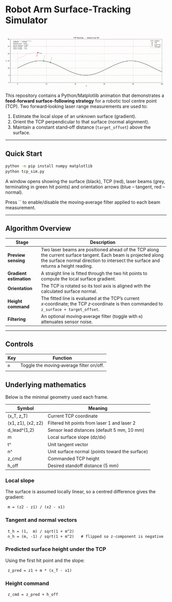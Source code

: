 # Robot Arm Surface‑Tracking Simulator

![](TCP.gif)


This repository contains a Python/Matplotlib animation that demonstrates a **feed‑forward surface‑following strategy** for a robotic tool centre point (TCP).  Two forward‑looking laser range measurements are used to:

1. Estimate the local slope of an unknown surface (gradient).
2. Orient the TCP perpendicular to that surface (normal alignment).
3. Maintain a constant stand‑off distance (`target_offset`) above the surface.

---

## Quick Start

```bash
python -m pip install numpy matplotlib
python tcp_sim.py
```

A window opens showing the surface (black), TCP (red), laser beams (grey, terminating in green hit points) and orientation arrows (blue – tangent, red – normal).

Press `` to enable/disable the moving‑average filter applied to each beam measurement.

---

## Algorithm Overview

| Stage                   | Description                                                                                                                                                                                          |
| ----------------------- | ---------------------------------------------------------------------------------------------------------------------------------------------------------------------------------------------------- |
| **Preview sensing**     | Two laser beams are positioned ahead of the TCP along the current surface tangent.  Each beam is projected along the surface normal direction to intersect the surface and returns a height reading. |
| **Gradient estimation** | A straight line is fitted through the two hit points to compute the local surface gradient.                                                                                                          |
| **Orientation**         | The TCP is rotated so its tool axis is aligned with the calculated surface normal.                                                                                                                   |
| **Height command**      | The fitted line is evaluated at the TCP’s current *x*‑coordinate; the TCP *z*‑coordinate is then commanded to `z_surface + target_offset`.                                                           |
| **Filtering**           | An optional moving‑average filter (toggle with `m`) attenuates sensor noise.                                                                                                                         |

---

## Controls

| Key | Function                                 |
| --- | ---------------------------------------- |
| `m`  | Toggle the moving‑average filter on/off. |
|     |                                          |

## Underlying mathematics

Below is the minimal geometry used each frame.

| Symbol             | Meaning                                         |
| ------------------ | ----------------------------------------------- |
| (x\_T, z\_T)       | Current TCP coordinate                          |
| (x1, z1), (x2, z2) | Filtered hit points from laser 1 and laser 2    |
| d\_lead^(1,2)      | Sensor lead distances (default 5 mm, 10 mm)     |
| m                  | Local surface slope (dz/dx)                     |
| t^                 | Unit tangent vector                             |
| n^                 | Unit surface normal (points toward the surface) |
| z\_cmd             | Commanded TCP height                            |
| h\_off             | Desired standoff distance (5 mm)                |

### Local slope

The surface is assumed locally linear, so a centred difference gives the gradient:

```
 m = (z2 - z1) / (x2 - x1)
```

### Tangent and normal vectors

```
 t_h = (1,  m) / sqrt(1 + m^2)
 n_h = (m, -1) / sqrt(1 + m^2)   # flipped so z-component is negative
```

### Predicted surface height under the TCP

Using the first hit point and the slope:

```
 z_pred = z1 + m * (x_T - x1)
```

### Height command

```
 z_cmd = z_pred + h_off
```
